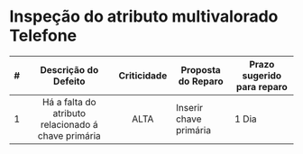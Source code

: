 # Inspeção do atributo multivalorado Telefone
| # |                                                              Descrição do Defeito                                                              | Criticidade | Proposta do Reparo                                                                                                              | Prazo sugerido para reparo |
|:-:|:----------------------------------------------------------------------------------------------------------------------------------------------:|:-----------:|---------------------------------------------------------------------------------------------------------------------------------|----------------------------|
| 1 | Há a falta do atributo relacionado á chave primária |    ALTA    | Inserir chave primária        | 1 Dia                      |
